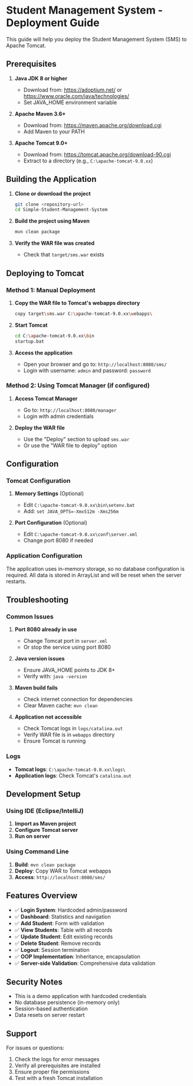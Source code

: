 # Student Management System - Deployment Guide

This guide will help you deploy the Student Management System (SMS) to Apache Tomcat.

## Prerequisites

1. **Java JDK 8 or higher**
   - Download from: https://adoptium.net/ or https://www.oracle.com/java/technologies/
   - Set JAVA_HOME environment variable

2. **Apache Maven 3.6+**
   - Download from: https://maven.apache.org/download.cgi
   - Add Maven to your PATH

3. **Apache Tomcat 9.0+**
   - Download from: https://tomcat.apache.org/download-90.cgi
   - Extract to a directory (e.g., `C:\apache-tomcat-9.0.xx`)

## Building the Application

1. **Clone or download the project**
   ```bash
   git clone <repository-url>
   cd Simple-Student-Management-System
   ```

2. **Build the project using Maven**
   ```bash
   mvn clean package
   ```

3. **Verify the WAR file was created**
   - Check that `target/sms.war` exists

## Deploying to Tomcat

### Method 1: Manual Deployment

1. **Copy the WAR file to Tomcat's webapps directory**
   ```bash
   copy target\sms.war C:\apache-tomcat-9.0.xx\webapps\
   ```

2. **Start Tomcat**
   ```bash
   cd C:\apache-tomcat-9.0.xx\bin
   startup.bat
   ```

3. **Access the application**
   - Open your browser and go to: `http://localhost:8080/sms/`
   - Login with username: `admin` and password: `password`

### Method 2: Using Tomcat Manager (if configured)

1. **Access Tomcat Manager**
   - Go to: `http://localhost:8080/manager`
   - Login with admin credentials

2. **Deploy the WAR file**
   - Use the "Deploy" section to upload `sms.war`
   - Or use the "WAR file to deploy" option

## Configuration

### Tomcat Configuration

1. **Memory Settings** (Optional)
   - Edit `C:\apache-tomcat-9.0.xx\bin\setenv.bat`
   - Add: `set JAVA_OPTS=-Xmx512m -Xms256m`

2. **Port Configuration** (Optional)
   - Edit `C:\apache-tomcat-9.0.xx\conf\server.xml`
   - Change port 8080 if needed

### Application Configuration

The application uses in-memory storage, so no database configuration is required. All data is stored in ArrayList and will be reset when the server restarts.

## Troubleshooting

### Common Issues

1. **Port 8080 already in use**
   - Change Tomcat port in `server.xml`
   - Or stop the service using port 8080

2. **Java version issues**
   - Ensure JAVA_HOME points to JDK 8+
   - Verify with: `java -version`

3. **Maven build fails**
   - Check internet connection for dependencies
   - Clear Maven cache: `mvn clean`

4. **Application not accessible**
   - Check Tomcat logs in `logs/catalina.out`
   - Verify WAR file is in `webapps` directory
   - Ensure Tomcat is running

### Logs

- **Tomcat logs**: `C:\apache-tomcat-9.0.xx\logs\`
- **Application logs**: Check Tomcat's `catalina.out`

## Development Setup

### Using IDE (Eclipse/IntelliJ)

1. **Import as Maven project**
2. **Configure Tomcat server**
3. **Run on server**

### Using Command Line

1. **Build**: `mvn clean package`
2. **Deploy**: Copy WAR to Tomcat webapps
3. **Access**: `http://localhost:8080/sms/`

## Features Overview

- ✅ **Login System**: Hardcoded admin/password
- ✅ **Dashboard**: Statistics and navigation
- ✅ **Add Student**: Form with validation
- ✅ **View Students**: Table with all records
- ✅ **Update Student**: Edit existing records
- ✅ **Delete Student**: Remove records
- ✅ **Logout**: Session termination
- ✅ **OOP Implementation**: Inheritance, encapsulation
- ✅ **Server-side Validation**: Comprehensive data validation

## Security Notes

- This is a demo application with hardcoded credentials
- No database persistence (in-memory only)
- Session-based authentication
- Data resets on server restart

## Support

For issues or questions:
1. Check the logs for error messages
2. Verify all prerequisites are installed
3. Ensure proper file permissions
4. Test with a fresh Tomcat installation 